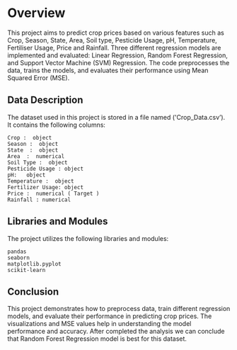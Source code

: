 # Overview

This project aims to predict crop prices based on various features such as Crop, Season, State, Area, Soil type, Pesticide Usage, pH, Temperature, Fertiliser Usage, Price and Rainfall. Three different regression models are implemented and evaluated: Linear Regression, Random Forest Regression, and Support Vector Machine (SVM) Regression. The code preprocesses the data, trains the models, and evaluates their performance using Mean Squared Error (MSE).

## Data Description

The dataset used in this project is stored in a file named ('Crop_Data.csv’). It contains the following columns:

```
Crop :  object 
Season :  object 
State  :  object 
Area  :  numerical
Soil Type :  object 
Pesticide Usage : object 
pH:   object 
Temperature :  object 
Fertilizer Usage: object 
Price :  numerical ( Target )
Rainfall : numerical
```

## Libraries and Modules

The project utilizes the following libraries and modules:

```
pandas
seaborn
matplotlib.pyplot
scikit-learn
```

## Conclusion

This project demonstrates how to preprocess data, train different regression models, and evaluate their performance in predicting crop prices. The visualizations and MSE values help in understanding the model performance and accuracy. After completed the analysis we can conclude that Random Forest Regression model is best for this dataset.

